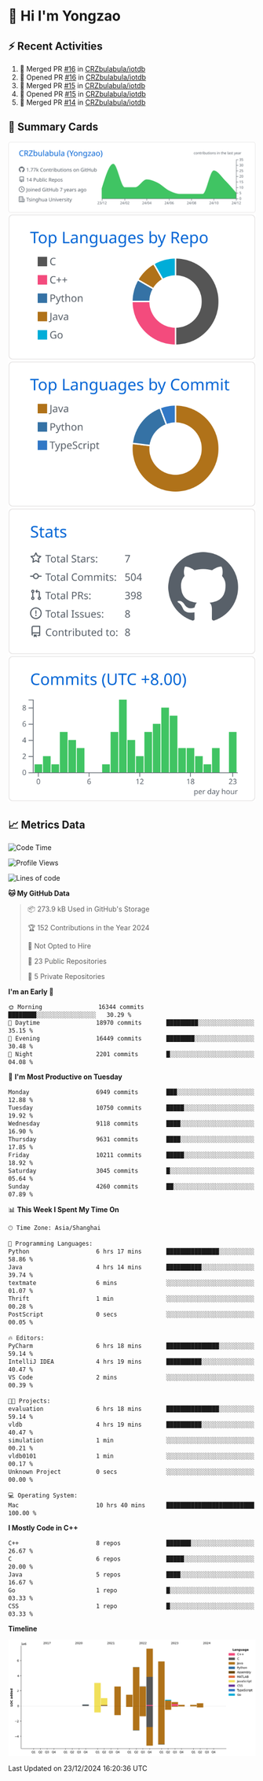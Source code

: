 # 👋 Hi I'm Yongzao

## ⚡ Recent Activities
<!--START_SECTION:activity-->
1. 🎉 Merged PR [#16](https://github.com/CRZbulabula/iotdb/pull/16) in [CRZbulabula/iotdb](https://github.com/CRZbulabula/iotdb)
2. 💪 Opened PR [#16](https://github.com/CRZbulabula/iotdb/pull/16) in [CRZbulabula/iotdb](https://github.com/CRZbulabula/iotdb)
3. 🎉 Merged PR [#15](https://github.com/CRZbulabula/iotdb/pull/15) in [CRZbulabula/iotdb](https://github.com/CRZbulabula/iotdb)
4. 💪 Opened PR [#15](https://github.com/CRZbulabula/iotdb/pull/15) in [CRZbulabula/iotdb](https://github.com/CRZbulabula/iotdb)
5. 🎉 Merged PR [#14](https://github.com/CRZbulabula/iotdb/pull/14) in [CRZbulabula/iotdb](https://github.com/CRZbulabula/iotdb)
<!--END_SECTION:activity-->

## 🎑 Summary Cards

[![](https://raw.githubusercontent.com/CRZbulabula/CRZbulabula/main/profile-summary-card-output/github/0-profile-details.svg)](https://github.com/vn7n24fzkq/github-profile-summary-cards)
[![](https://raw.githubusercontent.com/CRZbulabula/CRZbulabula/main/profile-summary-card-output/github/1-repos-per-language.svg)](https://github.com/vn7n24fzkq/github-profile-summary-cards) [![](https://raw.githubusercontent.com/CRZbulabula/CRZbulabula/main/profile-summary-card-output/github/2-most-commit-language.svg)](https://github.com/vn7n24fzkq/github-profile-summary-cards)
[![](https://raw.githubusercontent.com/CRZbulabula/CRZbulabula/main/profile-summary-card-output/github/3-stats.svg)](https://github.com/vn7n24fzkq/github-profile-summary-cards) [![](https://raw.githubusercontent.com/CRZbulabula/CRZbulabula/main/profile-summary-card-output/github/4-productive-time.svg)](https://github.com/vn7n24fzkq/github-profile-summary-cards)

## 📈 Metrics Data

<!--START_SECTION:waka-->
![Code Time](http://img.shields.io/badge/Code%20Time-780%20hrs%2059%20mins-blue)

![Profile Views](http://img.shields.io/badge/Profile%20Views-3-blue)

![Lines of code](https://img.shields.io/badge/From%20Hello%20World%20I%27ve%20Written-31.3%20million%20lines%20of%20code-blue)

**🐱 My GitHub Data** 

> 📦 273.9 kB Used in GitHub's Storage 
 > 
> 🏆 152 Contributions in the Year 2024
 > 
> 🚫 Not Opted to Hire
 > 
> 📜 23 Public Repositories 
 > 
> 🔑 5 Private Repositories 
 > 
**I'm an Early 🐤** 

```text
🌞 Morning                16344 commits       ████████░░░░░░░░░░░░░░░░░   30.29 % 
🌆 Daytime                18970 commits       █████████░░░░░░░░░░░░░░░░   35.15 % 
🌃 Evening                16449 commits       ████████░░░░░░░░░░░░░░░░░   30.48 % 
🌙 Night                  2201 commits        █░░░░░░░░░░░░░░░░░░░░░░░░   04.08 % 
```
📅 **I'm Most Productive on Tuesday** 

```text
Monday                   6949 commits        ███░░░░░░░░░░░░░░░░░░░░░░   12.88 % 
Tuesday                  10750 commits       █████░░░░░░░░░░░░░░░░░░░░   19.92 % 
Wednesday                9118 commits        ████░░░░░░░░░░░░░░░░░░░░░   16.90 % 
Thursday                 9631 commits        ████░░░░░░░░░░░░░░░░░░░░░   17.85 % 
Friday                   10211 commits       █████░░░░░░░░░░░░░░░░░░░░   18.92 % 
Saturday                 3045 commits        █░░░░░░░░░░░░░░░░░░░░░░░░   05.64 % 
Sunday                   4260 commits        ██░░░░░░░░░░░░░░░░░░░░░░░   07.89 % 
```


📊 **This Week I Spent My Time On** 

```text
🕑︎ Time Zone: Asia/Shanghai

💬 Programming Languages: 
Python                   6 hrs 17 mins       ███████████████░░░░░░░░░░   58.86 % 
Java                     4 hrs 14 mins       ██████████░░░░░░░░░░░░░░░   39.74 % 
textmate                 6 mins              ░░░░░░░░░░░░░░░░░░░░░░░░░   01.07 % 
Thrift                   1 min               ░░░░░░░░░░░░░░░░░░░░░░░░░   00.28 % 
PostScript               0 secs              ░░░░░░░░░░░░░░░░░░░░░░░░░   00.05 % 

🔥 Editors: 
PyCharm                  6 hrs 18 mins       ███████████████░░░░░░░░░░   59.14 % 
IntelliJ IDEA            4 hrs 19 mins       ██████████░░░░░░░░░░░░░░░   40.47 % 
VS Code                  2 mins              ░░░░░░░░░░░░░░░░░░░░░░░░░   00.39 % 

🐱‍💻 Projects: 
evaluation               6 hrs 18 mins       ███████████████░░░░░░░░░░   59.14 % 
vldb                     4 hrs 19 mins       ██████████░░░░░░░░░░░░░░░   40.47 % 
simulation               1 min               ░░░░░░░░░░░░░░░░░░░░░░░░░   00.21 % 
vldb0101                 1 min               ░░░░░░░░░░░░░░░░░░░░░░░░░   00.17 % 
Unknown Project          0 secs              ░░░░░░░░░░░░░░░░░░░░░░░░░   00.00 % 

💻 Operating System: 
Mac                      10 hrs 40 mins      █████████████████████████   100.00 % 
```

**I Mostly Code in C++** 

```text
C++                      8 repos             ███████░░░░░░░░░░░░░░░░░░   26.67 % 
C                        6 repos             █████░░░░░░░░░░░░░░░░░░░░   20.00 % 
Java                     5 repos             ████░░░░░░░░░░░░░░░░░░░░░   16.67 % 
Go                       1 repo              █░░░░░░░░░░░░░░░░░░░░░░░░   03.33 % 
CSS                      1 repo              █░░░░░░░░░░░░░░░░░░░░░░░░   03.33 % 
```



**Timeline**

![Lines of Code chart](https://raw.githubusercontent.com/CRZbulabula/CRZbulabula/main/assets/bar_graph.png)


 Last Updated on 23/12/2024 16:20:36 UTC
<!--END_SECTION:waka-->

